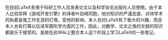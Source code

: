 在目前LaTeX多用于科研工作人员发表论文以及科学杂志出版社人员使用。由于本人比较崇拜《游戏开发引擎》的译者叶劲峰同胞，他对知识的严谨态度、对待学术的执着是我工作生涯的灯塔。受他的影响，本人也对LaTeX有了极大的兴趣，而且本人也有打算以后进军图形学方面的工作，因此，对数学、论文之类的文献的知识都是乐于接受的。是故在此Wiki上整合本人这个阶段上学习LaTeX的一些笔记。
